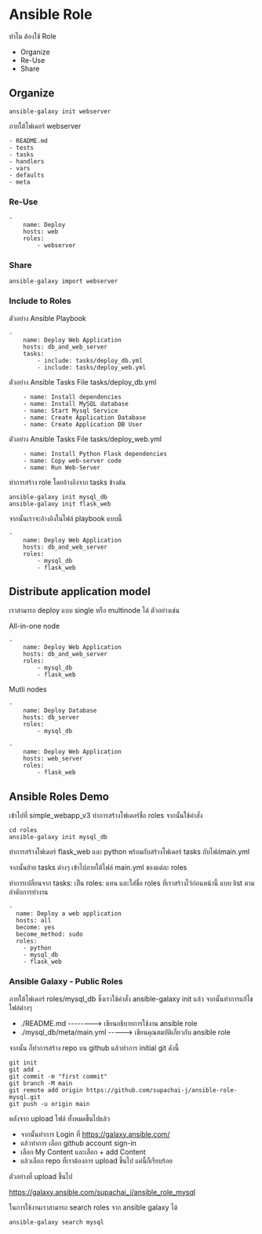 # Ansible Role

ทำไม ต้องใช้ Role
- Organize
- Re-Use
- Share

## Organize 

```
ansible-galaxy init webserver
```

ภายใต้โฟเดอร์​ webserver

    - README.md
    - tests
    - tasks
    - handlers
    - vars
    - defaults
    - meta

### Re-Use

```
- 
    name: Deploy
    hosts: web
    roles:
        - webserver
```

### Share

```
ansible-galaxy import webserver
```

### Include to Roles

ตัวอย่าง Ansible Playbook
```
-
    name: Deploy Web Application
    hosts: db_and_web_server
    tasks:
        - include: tasks/deploy_db.yml
        - include: tasks/deploy_web.yml
```

ตัวอย่าง Ansible Tasks File tasks/deploy_db.yml
```
    - name: Install dependencies
    - name: Install MySQL database
    - name: Start Mysql Service
    - name: Create Application Database
    - name: Create Application DB User
```

ตัวอย่าง Ansible Tasks File tasks/deploy_web.yml
```
    - name: Install Python Flask dependencies
    - name: Copy web-server code
    - name: Run Web-Server
```

ทำการสร้าง role โดยอ้างอิงจาก tasks ข้างต้น
```
ansible-galaxy init mysql_db
ansible-galaxy init flask_web
```
จากนั้นเราจะอ้างอิงในไฟล์​ playbook แบบนี้
```
-
    name: Deploy Web Application
    hosts: db_and_web_server
    roles:
        - mysql_db
        - flask_web
```

## Distribute application model

เราสามารถ deploy แบบ single หรือ multinode ได้ ตัวอย่างเช่น

All-in-one node
```
-
    name: Deploy Web Application
    hosts: db_and_web_server
    roles:
        - mysql_db
        - flask_web
```

Mutli nodes
```
-
    name: Deploy Database
    hosts: db_server
    roles:
        - mysql_db

-
    name: Deploy Web Application
    hosts: web_server
    roles:
        - flask_web
```

## Ansible Roles Demo

เข้าไปที่ simple_webapp_v3 ทำการสร้างโฟเดอร์​ชื่อ roles
จากนั้นใช้คำสั่ง
```
cd roles
ansible-galaxy init mysql_db

```
ทำการสร้างโฟเดอร์​ flask_web และ python พร้อมกับสร้างโฟเดอร์​ tasks กับไฟล์​ main.yml

จากนั้นย้าย tasks ต่างๆ เข้าไปภายใต้ไฟล์​ main.yml ของแต่ละ roles 

ทำการเปลี่ยนจาก tasks: เป็น roles: แทน และใส่ชื่อ roles ที่เราสร้างไว้ก่อนหน้านี้ แบบ list ตามลำดับการทำงาน
```
-
  name: Deploy a web application
  hosts: all
  become: yes
  become_method: sudo
  roles:
    - python
    - mysql_db
    - flask_web
```

### Ansible Galaxy - Public Roles
ภายใต้โฟเดอร์​ roles/mysql_db ซึ่งเราใช้คำสั่ง ansible-galaxy init แล้ว จากนั้นทำการแก้ไข ไฟล์ต่างๆ
- ./README.md --------> เขียนอธิบายการใช้งาน ansible role 
- ./mysql_db/meta/main.yml -----> เขียนคุณสมบัติเกี่ยวกับ ansible role

จากนั้น ก็ทำการสร้าง repo บน github แล้วทำการ initial git ดังนี้
```
git init
git add .
git commit -m "first commit"
git branch -M main
git remote add origin https://github.com/supachai-j/ansible-role-mysql.git
git push -u origin main
```
หลังจาก upload ไฟล์​ ทั้งหมดขึ้นไปแล้ว 
- จากนั้นทำการ Login ที่ https://galaxy.ansible.com/
- แล้วทำการ เลือก github account sign-in 
- เลือก My Content และเลือก + add Content 
- แล้วเลือก repo ที่เราต้องการ upload ขึ้นไป 
แค่นี้ก็เรียบร้อย

ตัวอย่างที่ upload ขึ้นไป

https://galaxy.ansible.com/supachai_j/ansible_role_mysql

ในการใช้งานเราสามารถ search roles จาก ansible galaxy ได้
```
ansible-galaxy search mysql
```